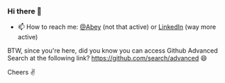 ### Hi there 👋

- 📫 How to reach me: [@Abey](https://twitter.com/abey) (not that active) or [LinkedIn](https://www.linkedin.com/in/abeyabraham/) (way more active)

BTW, since you're here, did you know you can access Github Advanced Search at the following link? https://github.com/search/advanced 😄

Cheers ✌️

<!--
**abey-abraham/abey-abraham** is a ✨ _special_ ✨ repository because its `README.md` (this file) appears on your GitHub profile.

Here are some ideas to get you started:

- 🔭 I’m currently working on ...
- 🌱 I’m currently learning ...
- 👯 I’m looking to collaborate on ...
- 🤔 I’m looking for help with ...
- 💬 Ask me about ...
- 📫 How to reach me: ...
- 😄 Pronouns: ...
- ⚡ Fun fact: ...

Github Pages:
https://github.com/abey-abraham/home/blob/master/README.md is a ✨ _special_ ✨ repository 
because its `README.md` appears on https://abey-abraham.github.io/home/

-->
